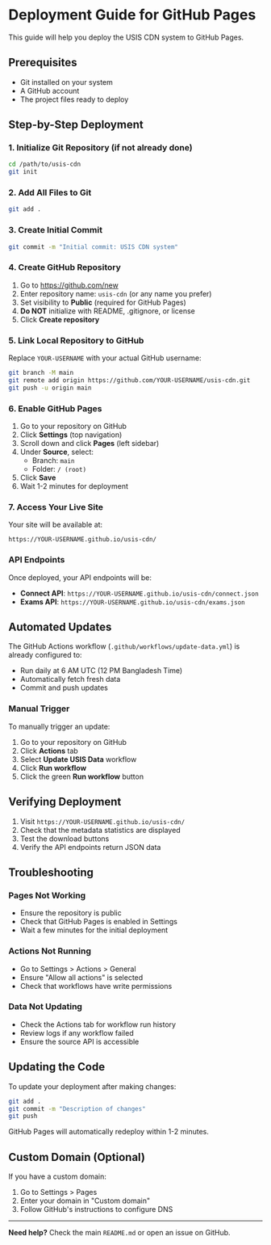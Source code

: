 # Deployment Guide for GitHub Pages

This guide will help you deploy the USIS CDN system to GitHub Pages.

## Prerequisites

- Git installed on your system
- A GitHub account
- The project files ready to deploy

## Step-by-Step Deployment

### 1. Initialize Git Repository (if not already done)

```bash
cd /path/to/usis-cdn
git init
```

### 2. Add All Files to Git

```bash
git add .
```

### 3. Create Initial Commit

```bash
git commit -m "Initial commit: USIS CDN system"
```

### 4. Create GitHub Repository

1. Go to https://github.com/new
2. Enter repository name: `usis-cdn` (or any name you prefer)
3. Set visibility to **Public** (required for GitHub Pages)
4. **Do NOT** initialize with README, .gitignore, or license
5. Click **Create repository**

### 5. Link Local Repository to GitHub

Replace `YOUR-USERNAME` with your actual GitHub username:

```bash
git branch -M main
git remote add origin https://github.com/YOUR-USERNAME/usis-cdn.git
git push -u origin main
```

### 6. Enable GitHub Pages

1. Go to your repository on GitHub
2. Click **Settings** (top navigation)
3. Scroll down and click **Pages** (left sidebar)
4. Under **Source**, select:
   - Branch: `main`
   - Folder: `/ (root)`
5. Click **Save**
6. Wait 1-2 minutes for deployment

### 7. Access Your Live Site

Your site will be available at:
```
https://YOUR-USERNAME.github.io/usis-cdn/
```

### API Endpoints

Once deployed, your API endpoints will be:
- **Connect API**: `https://YOUR-USERNAME.github.io/usis-cdn/connect.json`
- **Exams API**: `https://YOUR-USERNAME.github.io/usis-cdn/exams.json`

## Automated Updates

The GitHub Actions workflow (`.github/workflows/update-data.yml`) is already configured to:
- Run daily at 6 AM UTC (12 PM Bangladesh Time)
- Automatically fetch fresh data
- Commit and push updates

### Manual Trigger

To manually trigger an update:
1. Go to your repository on GitHub
2. Click **Actions** tab
3. Select **Update USIS Data** workflow
4. Click **Run workflow**
5. Click the green **Run workflow** button

## Verifying Deployment

1. Visit `https://YOUR-USERNAME.github.io/usis-cdn/`
2. Check that the metadata statistics are displayed
3. Test the download buttons
4. Verify the API endpoints return JSON data

## Troubleshooting

### Pages Not Working
- Ensure the repository is public
- Check that GitHub Pages is enabled in Settings
- Wait a few minutes for the initial deployment

### Actions Not Running
- Go to Settings > Actions > General
- Ensure "Allow all actions" is selected
- Check that workflows have write permissions

### Data Not Updating
- Check the Actions tab for workflow run history
- Review logs if any workflow failed
- Ensure the source API is accessible

## Updating the Code

To update your deployment after making changes:

```bash
git add .
git commit -m "Description of changes"
git push
```

GitHub Pages will automatically redeploy within 1-2 minutes.

## Custom Domain (Optional)

If you have a custom domain:
1. Go to Settings > Pages
2. Enter your domain in "Custom domain"
3. Follow GitHub's instructions to configure DNS

---

**Need help?** Check the main `README.md` or open an issue on GitHub.

